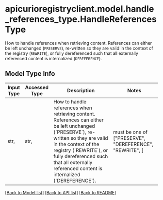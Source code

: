 # apicurioregistryclient.model.handle_references_type.HandleReferencesType

How to handle references when retrieving content.  References can either be left unchanged (`PRESERVE`), re-written so they are valid in the context of the registry (`REWRITE`), or fully dereferenced such that all externally referenced content is internalized (`DEREFERENCE`).

## Model Type Info
Input Type | Accessed Type | Description | Notes
------------ | ------------- | ------------- | -------------
str,  | str,  | How to handle references when retrieving content.  References can either be left unchanged (&#x60;PRESERVE&#x60;), re-written so they are valid in the context of the registry (&#x60;REWRITE&#x60;), or fully dereferenced such that all externally referenced content is internalized (&#x60;DEREFERENCE&#x60;). | must be one of ["PRESERVE", "DEREFERENCE", "REWRITE", ] 

[[Back to Model list]](../../README.md#documentation-for-models) [[Back to API list]](../../README.md#documentation-for-api-endpoints) [[Back to README]](../../README.md)

